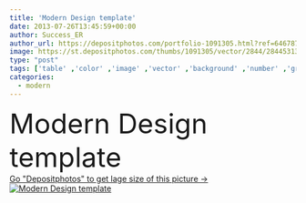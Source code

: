 ```yaml
---
title: 'Modern Design template'
date: 2013-07-26T13:45:59+00:00
author: Success_ER
author_url: https://depositphotos.com/portfolio-1091305.html?ref=64678756
image: https://st.depositphotos.com/thumbs/1091305/vector/2844/28445313/api_thumb_450.jpg?forcejpeg=true
type: "post"
tags: ['table' ,'color' ,'image' ,'vector' ,'background' ,'number' ,'graphic' ,'element' ,'illustration' ,'design' ,'set' ,'paper' ,'space' ,'business' ,'empty' ,'sign' ,'label' ,'new' ,'tag' ,'art' ,'abstract' ,'card' ,'frame' ,'banner' ,'3d' ,'modern' ,'symbol' ,'elements' ,'backdrop' ,'creative' ,'news' ,'blank' ,'text' ,'button' ,'fingers' ,'www' ,'internet' ,'clean' ,'cover' ,'wallpaper' ,'information' ,'Presentation' ,'education' ,'web' ,'template' ,'palette' ,'website' ,'layout' ,'icons' ,'advertising' ]
categories: 
  - modern
---
```

<div aling="center">
            <font size="60"> Modern Design template</font>   
</div>
<div>
    <a href='https://st.depositphotos.com/thumbs/1091305/vector/2844/28445313/api_thumb_450.jpg?forcejpeg=true?ref=64678756' target=_blank > Go "Depositphotos" to get lage size of this picture ->
        <img href='https://st.depositphotos.com/thumbs/1091305/vector/2844/28445313/api_thumb_450.jpg?forcejpeg=true?ref=64678756' src='https://st.depositphotos.com/1091305/2844/v/950/depositphotos_28445313-stock-illustration-modern-design-template.jpg?forcejpeg=true' alt='Modern Design template' >
    </a>
</div>
